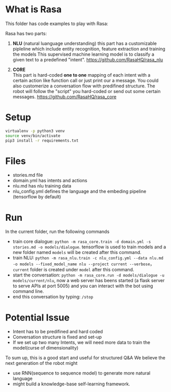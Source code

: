 # What is Rasa

This folder has code examples to play with Rasa:

Rasa has two parts:

1. **NLU** (natural luanguage understanding)
this part has a customizable pipleline which include entity recognition, feature extraction and training the models
This supervised machine learning model is to classify a given text to a predefined "intent".  https://github.com/RasaHQ/rasa_nlu

2. **CORE**   
This part is hard-coded **one to one** mapping of each intent with a certain action like function call or just print our a message.
You could also customerize a conversation flow with predifined structure. The robot will follow the "script" you hard-coded or send out some certain messages. https://github.com/RasaHQ/rasa_core


# Setup

```bash
virtualenv -p python3 venv
source venv/bin/activate
pip3 install -r requirements.txt
```

# Files

- stories.md file
- domain.yml has intents and actions
- nlu.md has nlu training data
- nlu_config.yml defines the language and the embeding pipeline (tensorflow by default)

# Run

In the current folder, run the following commands

- train core dialogue: `python -m rasa_core.train -d domain.yml -s stories.md -o models/dialogue`. tensorflow is used to train models and a new folder named `models` will be created after this command.
- train NLU: `python -m rasa_nlu.train -c nlu_config.yml --data nlu.md -o models --fixed_model_name nlu --project current --verbose`， `current` folder is created under `model` after this command.
- start the conversation: `python -m rasa_core.run -d models/dialogue -u models/current/nlu`, now a web server has beens started (a flask server to serve APIs at port 5005) and you can interact with the bot using command line.
- end this conversation by typing:  `/stop`

# Potential Issue

- Intent has to be predifined and hard coded
- Conversation structure is fixed and set-up
- If we set up two many Intents, we will need more data to train the model(curse of dimensionality)

To sum up, this is a good start and useful for structured Q&A
We believe the next generation of the robot might
- use RNN(sequence to sequence model) to generate more natural language
- might build a knowledge-base self-learning framework.
